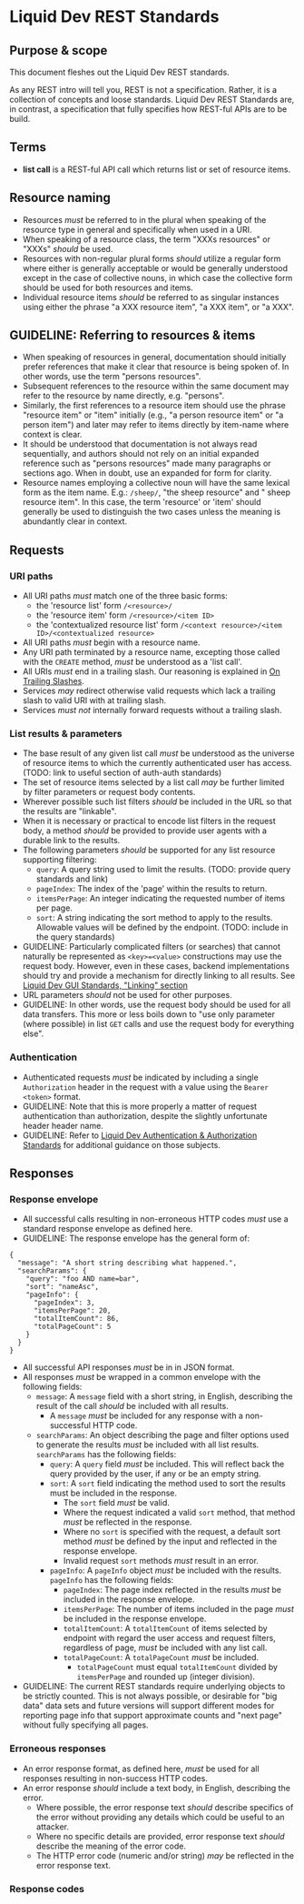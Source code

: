 # Liquid Dev REST Standards

## Purpose & scope

This document fleshes out the Liquid Dev REST standards.

As any REST intro will tell you, REST is not a specification. Rather, it is a collection of concepts and loose standards. Liquid Dev REST Standards are, in contrast, a specification that fully specifies how REST-ful APIs are to be build.

## Terms

* **list call** is a REST-ful API call which returns list or set of resource items.

## Resource naming

* Resources *must* be referred to in the plural when speaking of the resource type in general and specifically when used in a URI.
* When speaking of a resource class, the term "XXXs resources" or "XXXs" *should* be used.
* Resources with non-regular plural forms *should* utilize a regular form where either is generally acceptable or would be generally understood except in the case of collective nouns, in which case the collective form should be used for both resources and items.
* Individual resource items *should* be referred to as singular instances using either the phrase "a XXX resource item", "a XXX item", or "a XXX".

## GUIDELINE: Referring to resources & items

* When speaking of resources in general, documentation should initially prefer references that make it clear that resource is being spoken of. In other words, use the term "persons resources".
* Subsequent references to the resource within the same document may refer to the resource by name directly, e.g. "persons".
* Similarly, the first references to a resource item should use the phrase "resource item" or "item" initially (e.g., "a person resource item" or "a person item") and later may refer to items directly by item-name where context is clear.
* It should be understood that documentation is not always read sequentially, and authors should not rely on an initial expanded reference such as "persons resources" made many paragraphs or sections ago. When in doubt, use an expanded for form for clarity.
* Resource names employing a collective noun will have the same lexical form as the item name. E.g.: `/sheep/`, "the sheep resource" and " sheep resource item". In this case, the term 'resource' or 'item' should generally be used to distinguish the two cases unless the meaning is abundantly clear in context.

## Requests

### URI paths

* All URI paths *must* match one of the three basic forms:
  * the 'resource list' form `/<resource>/`
  * the 'resource item' form `/<resource>/<item ID>`
  * the 'contextualized resource list' form `/<context resource>/<item ID>/<contextualized resource>`
* All URI paths *must* begin with a resource name.
* Any URI path terminated by a resource name, excepting those called with the `CREATE` method, *must* be understood as a 'list call'.
* All URIs *must* end in a trailing slash. Our reasoning is explained in [On Trailing Slashes](./background/rest-trailing-slashes.md).
* Services *may* redirect otherwise valid requests which lack a trailing slash to valid URI with at trailing slash.
* Services *must not* internally forward requests without a trailing slash.

### List results & parameters

* The base result of any given list call *must* be understood as the universe of resource items to which the currently authenticated user has access. (TODO: link to useful section of auth-auth standards)
* The set of resource items selected by a list call *may* be further limited by filter parameters or request body contents.
* Wherever possible such list filters *should* be included in the URL so that the results are "linkable".
* When it is necessary or practical to encode list filters in the request body, a method *should* be provided to provide user agents with a durable link to the results.
* The following parameters *should* be supported for any list resource supporting filtering:
  * `query`: A query string used to limit the results. (TODO: provide query standards and link)
  * `pageIndex`: The index of the 'page' within the results to return.
  * `itemsPerPage`: An integer indicating the requested number of items per page.
  * `sort`: A string indicating the sort method to apply to the results. Allowable values will be defined by the endpoint. (TODO: include in the query standards)
* GUIDELINE: Particularly complicated filters (or searches) that cannot naturally be represented as `<key>=<value>` constructions may use the request body. However, even in these cases, backend implementations should try and provide a mechanism for directly linking to all results. See [Liquid Dev GUI Standards, "Linking" section](./gui-standards.md#linking)
* URL parameters *should* not be used for other purposes.
* GUIDELINE: In other words, use the request body should be used for all data transfers. This more or less boils down to "use only parameter (where possible) in list `GET` calls and use the request body for everything else".

### Authentication

* Authenticated requests *must* be indicated by including a single `Authorization` header in the request with a value using the `Bearer <token>` format.
* GUIDELINE: Note that this is more properly a matter of request authentication than authorization, despite the slightly unfortunate header header name.
* GUIDELINE: Refer to [Liquid Dev Authentication & Authorization Standards](./authentication-and-authorization-standards.md) for additional guidance on those subjects.

## Responses

### Response envelope

* All successful calls resulting in non-erroneous HTTP codes *must* use a standard response envelope as defined here.
* GUIDELINE: The response envelope has the general form of:
```
{
  "message": "A short string describing what happened.",
  "searchParams": {
    "query": "foo AND name=bar",
    "sort": "nameAsc",
    "pageInfo": {
      "pageIndex": 3,
      "itemsPerPage": 20,
      "totalItemCount": 86,
      "totalPageCount": 5
    }
  }
}
```
* All successful API responses *must* be in in JSON format.
* All responses *must* be wrapped in a common envelope with the following fields:
  * `message`: A `message` field with a short string, in English, describing the result of the call *should* be included with all results.
    * A `message` *must* be included for any response with a non-successful HTTP code.
  * `searchParams`: An object describing the page and filter options used to generate the results *must* be included with all list results. `searchParams` has the following fields:
    * `query`: A `query` field *must* be included. This will reflect back the query provided by the user, if any or be an empty string.
    * `sort`: A `sort` field indicating the method used to sort the results must be included in the response.
      * The `sort` field *must* be valid.
      * Where the request indicated a valid `sort` method, that method *must* be reflected in the response.
      * Where no `sort` is specified with the request, a default sort method *must* be defined by the input and reflected in the response envelope.
      * Invalid request `sort` methods *must* result in an error.
    * `pageInfo`: A `pageInfo` object *must* be included with the results. `pageInfo` has the following fields:
      * `pageIndex`: The page index reflected in the results *must* be included in the response envelope.
      * `itemsPerPage`: The number of items included in the page *must* be included in the response envelope.
      * `totalItemCount`: A `totalItemCount` of items selected by endpoint with regard the user access and request filters, regardless of page, *must* be included with any list call.
      * `totalPageCount`: A `totalPageCount` *must* be included.
        * `totalPageCount` must equal `totalItemCount` divided by `itemsPerPage` and rounded up (integer division).
* GUIDELINE: The current REST standards require underlying objects to be strictly counted. This is not always possible, or desirable for "big data" data sets and future versions will support different modes for reporting page info that support approximate counts and "next page" without fully specifying all pages.

### Erroneous responses

* An error response format, as defined here, *must* be used for all responses resulting in non-success HTTP codes.
* An error response *should* include a text body, in English, describing the error.
  * Where possible, the error response text *should* describe specifics of the error without providing any details which could be useful to an attacker.
  * Where no specific details are provided, error response text *should* describe the meaning of the error code.
  * The HTTP error code (numeric and/or string) *may* be reflected in the error response text.

### Response codes
